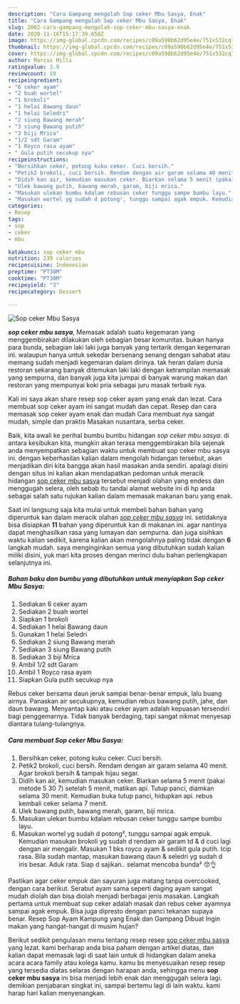 ```yaml
---
description: "Cara Gampang mengolah Sop ceker Mbu Sasya, Enak"
title: "Cara Gampang mengolah Sop ceker Mbu Sasya, Enak"
slug: 2002-cara-gampang-mengolah-sop-ceker-mbu-sasya-enak
date: 2020-11-16T15:17:39.658Z
image: https://img-global.cpcdn.com/recipes/c09a590b62d95e4e/751x532cq70/sop-ceker-mbu-sasya-foto-resep-utama.jpg
thumbnail: https://img-global.cpcdn.com/recipes/c09a590b62d95e4e/751x532cq70/sop-ceker-mbu-sasya-foto-resep-utama.jpg
cover: https://img-global.cpcdn.com/recipes/c09a590b62d95e4e/751x532cq70/sop-ceker-mbu-sasya-foto-resep-utama.jpg
author: Marcus Mills
ratingvalue: 3.9
reviewcount: 10
recipeingredient:
- "6 ceker ayam"
- "2 buah wortel"
- "1 brokoli"
- "1 helai Bawang daun"
- "1 helai Seledri"
- "2 siung Bawang merah"
- "3 siung Bawang putih"
- "3 biji Mrica"
- "1/2 sdt Garam"
- "1 Royco rasa ayam"
- " Gula putih secukup nya"
recipeinstructions:
- "Bersihkan ceker, potong kuku ceker. Cuci bersih."
- "Petik2 brokoli, cuci bersih. Rendam dengan air garam selama 40 menit. Agar brokoli bersih &amp; tampak hijau segar."
- "Didih kan air, kemudian masukan ceker. Biarkan selama 5 menit (pakai metode 5 30 7) setelah 5 menit, matikan api. Tutup panci, diamkan selama 30 menit. Kemudian buka tutup panci, hidupkan api. rebus kembali ceker selama 7 menit."
- "Ulek bawang putih, bawang merah, garam, biji mrica."
- "Masukan ulekan bumbu kdalam rebusan ceker tunggu sampe bumbu layu."
- "Masukan wortel yg sudah d potong², tunggu sampai agak empuk. Kemudian masukan brokoli yg sudah d rendam air garam td &amp; d cuci lagi dengan air mengalir. Masukan 1 bks royco ayam &amp; sedikit gula putih. Icip rasa. Bila sudah mantap, masukan bawang daun &amp; seledri yg sudah d iris besar. Aduk rata. Siap d sajikan.. selamat mencoba bunda² 😙👌"
categories:
- Resep
tags:
- sop
- ceker
- mbu

katakunci: sop ceker mbu 
nutrition: 239 calories
recipecuisine: Indonesian
preptime: "PT30M"
cooktime: "PT30M"
recipeyield: "3"
recipecategory: Dessert

---
```



![Sop ceker Mbu Sasya](https://img-global.cpcdn.com/recipes/c09a590b62d95e4e/751x532cq70/sop-ceker-mbu-sasya-foto-resep-utama.jpg)

<b><i>sop ceker mbu sasya</i></b>, Memasak adalah suatu kegemaran yang menggembirakan dilakukan oleh sebagian besar komunitas. bukan hanya para bunda, sebagian laki laki juga banyak yang tertarik dengan kegemaran ini. walaupun hanya untuk sekedar bersenang senang dengan sahabat atau memang sudah menjadi kegemaran dalam dirinya. tak heran dalam dunia restoran sekarang banyak ditemukan laki laki dengan ketrampilan memasak yang sempurna, dan banyak juga kita jumpai di banyak warung makan dan restoran yang mempunyai koki pria sebagai juru masak terbaik nya.

Kali ini saya akan share resep sop ceker ayam yang enak dan lezat. Cara membuat sop ceker ayam ini sangat mudah dan cepat. Resep dan cara memasak sop ceker ayam enak dan mudah Cara membuat nya sangat mudah, simple dan praktis Masakan nusantara, serba ceker.

Baik, kita awali ke perihal bumbu bumbu hidangan <i>sop ceker mbu sasya</i>. di antara kesibukan kita, mungkin akan terasa menggembirakan bila sejenak anda menyempatkan sebagian waktu untuk membuat sop ceker mbu sasya ini. dengan keberhasilan kalian dalam mengolah hidangan tersebut, akan menjadikan diri kita bangga akan hasil masakan anda sendiri. apalagi disini dengan situs ini kalian akan mendapatkan pedoman untuk meracik hidangan <u>sop ceker mbu sasya</u> tersebut menjadi olahan yang endess dan menggugah selera, oleh sebab itu tandai alamat website ini di hp anda sebagai salah satu rujukan kalian dalam memasak makanan baru yang enak.


Saat ini langsung saja kita mulai untuk membeli bahan bahan yang diperuntuk kan dalam meracik olahan <u><i>sop ceker mbu sasya</i></u> ini. setidaknya bisa disiapkan <b>11</b> bahan yang diperuntuk kan di makanan ini. agar nantinya dapat menghasilkan rasa yang lumayan dan sempurna. dan juga sisihkan waktu kalian sedikit, karena kalian akan mengolahnya paling tidak dengan <b>6</b> langkah mudah. saya menginginkan semua yang dibutuhkan sudah kalian miliki disini, yuk mari kita proses dengan merinci dulu bahan perlengkapan selanjutnya ini.

<!--inarticleads1-->

##### Bahan baku dan bumbu yang dibutuhkan untuk menyiapkan Sop ceker Mbu Sasya:

1. Sediakan 6 ceker ayam
1. Sediakan 2 buah wortel
1. Siapkan 1 brokoli
1. Sediakan 1 helai Bawang daun
1. Gunakan 1 helai Seledri
1. Sediakan 2 siung Bawang merah
1. Sediakan 3 siung Bawang putih
1. Sediakan 3 biji Mrica
1. Ambil 1/2 sdt Garam
1. Ambil 1 Royco rasa ayam
1. Siapkan  Gula putih secukup nya


Rebus ceker bersama daun jeruk sampai benar-benar empuk, lalu buang airnya. Panaskan air secukupnya, kemudian rebus bawang putih, jahe, dan daun bawang. Menyantap kaki atau ceker ayam adalah kepuasan tersendiri bagi penggemarnya. Tidak banyak berdaging, tapi sangat nikmat menyesap diantara tulang-tulangnya. 

<!--inarticleads2-->

##### Cara membuat Sop ceker Mbu Sasya:

1. Bersihkan ceker, potong kuku ceker. Cuci bersih.
1. Petik2 brokoli, cuci bersih. Rendam dengan air garam selama 40 menit. Agar brokoli bersih &amp; tampak hijau segar.
1. Didih kan air, kemudian masukan ceker. Biarkan selama 5 menit (pakai metode 5 30 7) setelah 5 menit, matikan api. Tutup panci, diamkan selama 30 menit. Kemudian buka tutup panci, hidupkan api. rebus kembali ceker selama 7 menit.
1. Ulek bawang putih, bawang merah, garam, biji mrica.
1. Masukan ulekan bumbu kdalam rebusan ceker tunggu sampe bumbu layu.
1. Masukan wortel yg sudah d potong², tunggu sampai agak empuk. Kemudian masukan brokoli yg sudah d rendam air garam td &amp; d cuci lagi dengan air mengalir. Masukan 1 bks royco ayam &amp; sedikit gula putih. Icip rasa. Bila sudah mantap, masukan bawang daun &amp; seledri yg sudah d iris besar. Aduk rata. Siap d sajikan.. selamat mencoba bunda² 😙👌


Pastikan agar ceker empuk dan sayuran juga matang tanpa overcooked, dengan cara berikut. Serabut ayam sama seperti daging ayam sangat mudah diolah dan bisa diolah menjadi berbagai jenis masakan. Langkah pertama untuk membuat sup ceker adalah masak dan rebus ceker ayamnya sampai agak empuk. Bisa juga dipresto dengan panci tekanan supaya benar. Resep Sop Ayam Kampung yang Enak dan Gampang Dibuat Ingin makan yang hangat-hangat di musim hujan? 

Berikut sedikit pengulasan menu tentang resep resep <u>sop ceker mbu sasya</u> yang lezat. kami berharap anda bisa paham dengan artikel diatas, dan kalian dapat memasak lagi di saat lain untuk di hidangkan dalam aneka acara acara family atau kolega kamu. kamu bs menyesuaikan resep resep yang tersedia diatas selaras dengan harapan anda, sehingga menu <b>sop ceker mbu sasya</b> ini bisa menjadi lebih enak dan menggugah selera lagi. demikian penjabaran singkat ini, sampai bertemu lagi di lain waktu. kami harap hari kalian menyenangkan.
